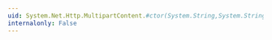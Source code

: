 ```yaml
---
uid: System.Net.Http.MultipartContent.#ctor(System.String,System.String)
internalonly: False
---
```

